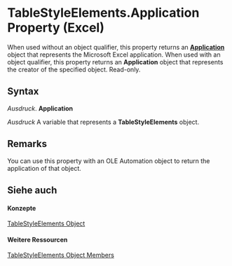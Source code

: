 
# TableStyleElements.Application Property (Excel)

When used without an object qualifier, this property returns an  **[Application](19b73597-5cf9-4f56-8227-b5211f657f6f.md)** object that represents the Microsoft Excel application. When used with an object qualifier, this property returns an **Application** object that represents the creator of the specified object. Read-only.


## Syntax

 _Ausdruck_. **Application**

 _Ausdruck_ A variable that represents a **TableStyleElements** object.


## Remarks

You can use this property with an OLE Automation object to return the application of that object.


## Siehe auch


#### Konzepte


[TableStyleElements Object](d8f29faa-039d-6820-028c-763ee2a2989b.md)
#### Weitere Ressourcen


[TableStyleElements Object Members](http://msdn.microsoft.com/library/e6272fe1-429b-a881-7601-c42d3887429f%28Office.15%29.aspx)